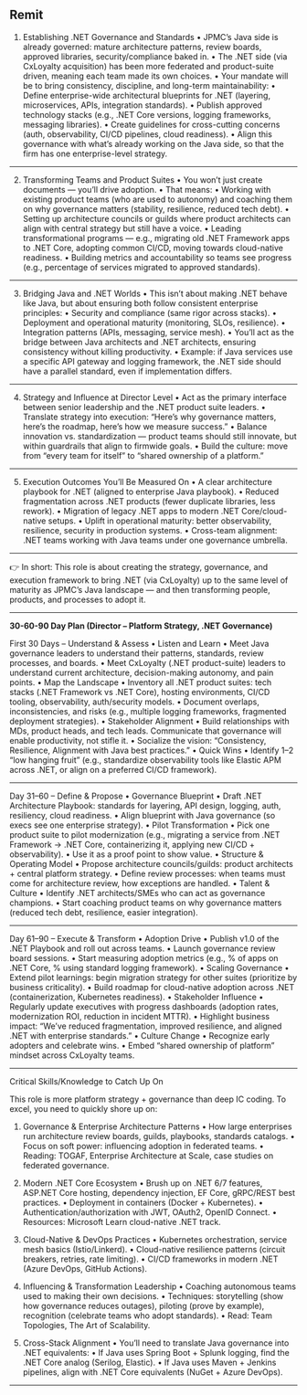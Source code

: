 **Remit**
---

1. Establishing .NET Governance and Standards
	•	JPMC’s Java side is already governed: mature architecture patterns, review boards, approved libraries, security/compliance baked in.
	•	The .NET side (via CxLoyalty acquisition) has been more federated and product-suite driven, meaning each team made its own choices.
	•	Your mandate will be to bring consistency, discipline, and long-term maintainability:
	•	Define enterprise-wide architectural blueprints for .NET (layering, microservices, APIs, integration standards).
	•	Publish approved technology stacks (e.g., .NET Core versions, logging frameworks, messaging libraries).
	•	Create guidelines for cross-cutting concerns (auth, observability, CI/CD pipelines, cloud readiness).
	•	Align this governance with what’s already working on the Java side, so that the firm has one enterprise-level strategy.

---

2. Transforming Teams and Product Suites
	•	You won’t just create documents — you’ll drive adoption.
	•	That means:
	•	Working with existing product teams (who are used to autonomy) and coaching them on why governance matters (stability, resilience, reduced tech debt).
	•	Setting up architecture councils or guilds where product architects can align with central strategy but still have a voice.
	•	Leading transformational programs — e.g., migrating old .NET Framework apps to .NET Core, adopting common CI/CD, moving towards cloud-native readiness.
	•	Building metrics and accountability so teams see progress (e.g., percentage of services migrated to approved standards).

---

3. Bridging Java and .NET Worlds
	•	This isn’t about making .NET behave like Java, but about ensuring both follow consistent enterprise principles:
	•	Security and compliance (same rigor across stacks).
	•	Deployment and operational maturity (monitoring, SLOs, resilience).
	•	Integration patterns (APIs, messaging, service mesh).
	•	You’ll act as the bridge between Java architects and .NET architects, ensuring consistency without killing productivity.
	•	Example: if Java services use a specific API gateway and logging framework, the .NET side should have a parallel standard, even if implementation differs.

---

4. Strategy and Influence at Director Level
	•	Act as the primary interface between senior leadership and the .NET product suite leaders.
	•	Translate strategy into execution: “Here’s why governance matters, here’s the roadmap, here’s how we measure success.”
	•	Balance innovation vs. standardization — product teams should still innovate, but within guardrails that align to firmwide goals.
	•	Build the culture: move from “every team for itself” to “shared ownership of a platform.”

---

5. Execution Outcomes You’ll Be Measured On
	•	A clear architecture playbook for .NET (aligned to enterprise Java playbook).
	•	Reduced fragmentation across .NET products (fewer duplicate libraries, less rework).
	•	Migration of legacy .NET apps to modern .NET Core/cloud-native setups.
	•	Uplift in operational maturity: better observability, resilience, security in production systems.
	•	Cross-team alignment: .NET teams working with Java teams under one governance umbrella.

---

👉 In short:
This role is about creating the strategy, governance, and execution framework to bring .NET (via CxLoyalty) up to the same level of maturity as JPMC’s Java landscape — and then transforming people, products, and processes to adopt it.

---

**30-60-90 Day Plan (Director – Platform Strategy, .NET Governance)**

First 30 Days – Understand & Assess
	•	Listen and Learn
	•	Meet Java governance leaders to understand their patterns, standards, review processes, and boards.
	•	Meet CxLoyalty (.NET product-suite) leaders to understand current architecture, decision-making autonomy, and pain points.
	•	Map the Landscape
	•	Inventory all .NET product suites: tech stacks (.NET Framework vs .NET Core), hosting environments, CI/CD tooling, observability, auth/security models.
	•	Document overlaps, inconsistencies, and risks (e.g., multiple logging frameworks, fragmented deployment strategies).
	•	Stakeholder Alignment
	•	Build relationships with MDs, product heads, and tech leads. Communicate that governance will enable productivity, not stifle it.
	•	Socialize the vision: “Consistency, Resilience, Alignment with Java best practices.”
	•	Quick Wins
	•	Identify 1–2 “low hanging fruit” (e.g., standardize observability tools like Elastic APM across .NET, or align on a preferred CI/CD framework).

---

Day 31–60 – Define & Propose
	•	Governance Blueprint
	•	Draft .NET Architecture Playbook: standards for layering, API design, logging, auth, resiliency, cloud readiness.
	•	Align blueprint with Java governance (so execs see one enterprise strategy).
	•	Pilot Transformation
	•	Pick one product suite to pilot modernization (e.g., migrating a service from .NET Framework → .NET Core, containerizing it, applying new CI/CD + observability).
	•	Use it as a proof point to show value.
	•	Structure & Operating Model
	•	Propose architecture councils/guilds: product architects + central platform strategy.
	•	Define review processes: when teams must come for architecture review, how exceptions are handled.
	•	Talent & Culture
	•	Identify .NET architects/SMEs who can act as governance champions.
	•	Start coaching product teams on why governance matters (reduced tech debt, resilience, easier integration).

---

Day 61–90 – Execute & Transform
	•	Adoption Drive
	•	Publish v1.0 of the .NET Playbook and roll out across teams.
	•	Launch governance review board sessions.
	•	Start measuring adoption metrics (e.g., % of apps on .NET Core, % using standard logging framework).
	•	Scaling Governance
	•	Extend pilot learnings: begin migration strategy for other suites (prioritize by business criticality).
	•	Build roadmap for cloud-native adoption across .NET (containerization, Kubernetes readiness).
	•	Stakeholder Influence
	•	Regularly update executives with progress dashboards (adoption rates, modernization ROI, reduction in incident MTTR).
	•	Highlight business impact: “We’ve reduced fragmentation, improved resilience, and aligned .NET with enterprise standards.”
	•	Culture Change
	•	Recognize early adopters and celebrate wins.
	•	Embed “shared ownership of platform” mindset across CxLoyalty teams.

---

Critical Skills/Knowledge to Catch Up On

This role is more platform strategy + governance than deep IC coding. To excel, you need to quickly shore up on:

1. Governance & Enterprise Architecture Patterns
	•	How large enterprises run architecture review boards, guilds, playbooks, standards catalogs.
	•	Focus on soft power: influencing adoption in federated teams.
	•	Reading: TOGAF, Enterprise Architecture at Scale, case studies on federated governance.

2. Modern .NET Core Ecosystem
	•	Brush up on .NET 6/7 features, ASP.NET Core hosting, dependency injection, EF Core, gRPC/REST best practices.
	•	Deployment in containers (Docker + Kubernetes).
	•	Authentication/authorization with JWT, OAuth2, OpenID Connect.
	•	Resources: Microsoft Learn cloud-native .NET track.

3. Cloud-Native & DevOps Practices
	•	Kubernetes orchestration, service mesh basics (Istio/Linkerd).
	•	Cloud-native resilience patterns (circuit breakers, retries, rate limiting).
	•	CI/CD frameworks in modern .NET (Azure DevOps, GitHub Actions).

4. Influencing & Transformation Leadership
	•	Coaching autonomous teams used to making their own decisions.
	•	Techniques: storytelling (show how governance reduces outages), piloting (prove by example), recognition (celebrate teams who adopt standards).
	•	Read: Team Topologies, The Art of Scalability.

5. Cross-Stack Alignment
	•	You’ll need to translate Java governance into .NET equivalents:
	•	If Java uses Spring Boot + Splunk logging, find the .NET Core analog (Serilog, Elastic).
	•	If Java uses Maven + Jenkins pipelines, align with .NET Core equivalents (NuGet + Azure DevOps).

---
